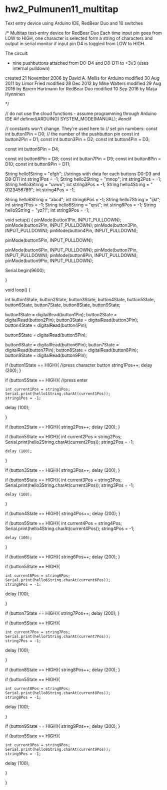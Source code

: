 # hw2_Pulmunen11_multitap
Text entry device using Arduino IDE, RedBear Duo and 10 switches

/*
Multitap text-entry device for RedBear Duo
Each time input pin goes from LOW to HIGH, one character is selected form a string of characters
and output in serial monitor if input pin D4 is toggled from LOW to HIGH.
 
 The circuit:
 * nine pushbuttons attached from D0–D4 and D8-D11 to +3v3 (uses internal pulldown)

 created 21 November 2006
 by David A. Mellis for Arduino
 modified 30 Aug 2011
 by Limor Fried
 modified 28 Dec 2012
 by Mike Walters
 modified 29 Aug 2016
 by Bjoern Hartmann for RedBear Duo
 modified 10 Sep 2016
 by Maija Hynninen
 
 */

// do not use the cloud functions - assume programming through Arduino IDE
#if defined(ARDUINO) 
SYSTEM_MODE(MANUAL); 
#endif

// constants won't change. They're used here to
// set pin numbers:
const int button1Pin = D0;    // the number of the pushbutton pin
const int button2Pin = D1;
const int button3Pin = D2;
const int button4Pin = D3;

const int button5Pin = D4;

const int button6Pin = D8;
const int button7Pin = D9;
const int button8Pin = D10;
const int button9Pin = D11;


String hello1String = "efgh"; //strings with data for each buttons D0-D3 and D8-D11
int string1Pos = -1;
String hello2String = "mnop";
int string2Pos = -1;
String hello3String = "uvwx";
int string3Pos = -1;
String hello4String = " 0123456789";
int string4Pos = -1;


String hello6String = "abcd";
int string6Pos = -1;
String hello7String = "ijkl";
int string7Pos = -1;
String hello8String = "qrst";
int string8Pos = -1;
String hello9String = "yz?!";
int string9Pos = -1;




void setup() {
  pinMode(button1Pin, INPUT_PULLDOWN);
  pinMode(button2Pin, INPUT_PULLDOWN);
  pinMode(button3Pin, INPUT_PULLDOWN);
  pinMode(button4Pin, INPUT_PULLDOWN);
  
  pinMode(button5Pin, INPUT_PULLDOWN);
  
  pinMode(button6Pin, INPUT_PULLDOWN);
  pinMode(button7Pin, INPUT_PULLDOWN);
  pinMode(button8Pin, INPUT_PULLDOWN);
  pinMode(button9Pin, INPUT_PULLDOWN);

  Serial.begin(9600);


}



void loop() {
  
  
int button1State, button2State, button3State, button4State, button5State, button6State, button7State, button8State, button9State; 

button1State = digitalRead(button1Pin);
button2State = digitalRead(button2Pin);
button3State = digitalRead(button3Pin);
button4State = digitalRead(button4Pin);

button5State = digitalRead(button5Pin);

button6State = digitalRead(button6Pin);
button7State = digitalRead(button7Pin);
button8State = digitalRead(button8Pin);
button9State = digitalRead(button9Pin);



if (button1State == HIGH){    //press character button
  string1Pos++;
  delay (200);
}

  if (button5State == HIGH){  //press enter

    int current1Pos = string1Pos; 
    Serial.print(hello1String.charAt(current1Pos));
    string1Pos = -1;

 
  delay (100);

}

if (button2State == HIGH){
  string2Pos++;
  delay (200);
}

   if (button5State == HIGH){
    int current2Pos = string2Pos;
    Serial.print(hello2String.charAt(current2Pos));
    string2Pos = -1;

    delay (100);
  }

if (button3State == HIGH){
  string3Pos++;
  delay (200);
}

  if (button5State == HIGH){
    int current3Pos = string3Pos;
    Serial.print(hello3String.charAt(current3Pos));
    string3Pos = -1;

    delay (100);
  }

  if (button4State == HIGH){
  string4Pos++;
  delay (200);
}

  if (button5State == HIGH){
    int current4Pos = string4Pos;
    Serial.print(hello4String.charAt(current4Pos));
    string4Pos = -1;

    delay (100);
  }

  
if (button6State == HIGH){
  string6Pos++;
  delay (200);
}

  if (button5State == HIGH){

    int current6Pos = string6Pos; 
    Serial.print(hello6String.charAt(current6Pos));
    string6Pos = -1;

 
  delay (100);

}

if (button7State == HIGH){
  string7Pos++;
  delay (200);
}

  if (button5State == HIGH){

    int current7Pos = string7Pos; 
    Serial.print(hello7String.charAt(current7Pos));
    string7Pos = -1;

 
  delay (100);

}

if (button8State == HIGH){
  string8Pos++;
  delay (200);
}

  if (button5State == HIGH){

    int current8Pos = string8Pos; 
    Serial.print(hello8String.charAt(current8Pos));
    string8Pos = -1;

 
  delay (100);

}

if (button9State == HIGH){
  string9Pos++;
  delay (200);
}

  if (button5State == HIGH){

    int current9Pos = string9Pos; 
    Serial.print(hello9String.charAt(current9Pos));
    string9Pos = -1;

 
  delay (100);

}
  

}




  




